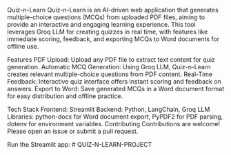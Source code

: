 Quiz-n-Learn
Quiz-n-Learn is an AI-driven web application that generates multiple-choice questions (MCQs) from uploaded PDF files, aiming to provide an interactive and engaging learning experience. This tool leverages Groq LLM for creating quizzes in real time, with features like immediate scoring, feedback, and exporting MCQs to Word documents for offline use.

Features
PDF Upload: Upload any PDF file to extract text content for quiz generation.
Automatic MCQ Generation: Using Groq LLM, Quiz-n-Learn creates relevant multiple-choice questions from PDF content.
Real-Time Feedback: Interactive quiz interface offers instant scoring and feedback on answers.
Export to Word: Save generated MCQs in a Word document format for easy distribution and offline practice.


Tech Stack
Frontend: Streamlit
Backend: Python, LangChain, Groq LLM
Libraries: python-docx for Word document export, PyPDF2 for PDF parsing, dotenv for environment variables.
Contributing
Contributions are welcome! Please open an issue or submit a pull request.



Run the Streamlit app:
#   Q U I Z - N - L E A R N - P R O J E C T 
 
 

